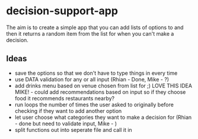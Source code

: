 # decision-support-app

The aim is to create a simple app that you can add lists of options to and then it returns a random item from the list for when you can't make a decision.

## Ideas
- save the options so that we don't have to type things in every time
- use DATA validation for any or all input (Rhian - Done, Mike - ?)
- add drinks menu based on venue chosen from list for ;) LOVE THIS IDEA MIKE! -  could add recommendations based on input so if they choose food it recommends restaurants nearby? 
- run loops the number of times the user asked to originally before checking if they want to add another option
- let user choose what categories they want to make a decision for (Rhian - done but need to validate input, Mike - )
- split functions out into seperate file and call it in